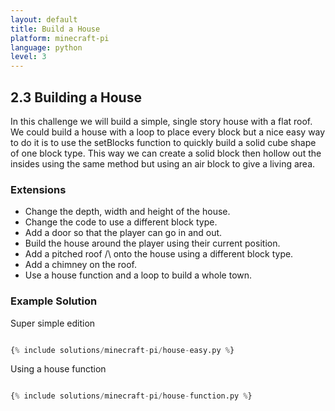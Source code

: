 ```yaml
---
layout: default
title: Build a House
platform: minecraft-pi
language: python
level: 3
---
```

## 2.3 Building a House

In this challenge we will build a simple, single story house with a flat roof. We could
build a house with a loop to place every block but a nice easy way to do it is to use
the setBlocks function to quickly build a solid cube shape of one block type.
This way we can create a solid block then hollow out the insides using the same method
but using an air block to give a living area.


### Extensions

* Change the depth, width and height of the house.
* Change the code to use a different block type.
* Add a door so that the player can go in and out.
* Build the house around the player using their current position.
* Add a pitched roof /\ onto the house using a different block type.
* Add a chimney on the roof.
* Use a house function and a loop to build a whole town.

### Example Solution

Super simple edition

```python

{% include solutions/minecraft-pi/house-easy.py %}

```

Using a house function

```python

{% include solutions/minecraft-pi/house-function.py %}


```

